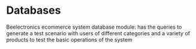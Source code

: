 # Databases
Beelectronics ecommerce system database module: has the queries to generate a test scenario with users of different categories and a variety of products to test the basic operations of the system
